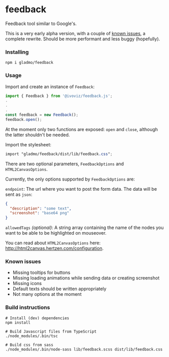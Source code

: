 # feedback
Feedback tool similar to Google's.

This is a very early alpha version, with a couple of [known issues](#known-issues), a complete rewrite. Should be more performant and less buggy (hopefully).

### Installing

```
npm i gladmo/feedback
```

### Usage

Import and create an instance of `Feedback`:
```ts
import { Feedback } from '@ivoviz/feedback.js';
.
.
.
const feedback = new Feedback();
feedback.open();
```

At the moment only two functions are exposed: `open` and `close`, although the latter shouldn't be needed.

Import the stylesheet:

```scss
import "gladmo/feedback/dist/lib/feedback.css";
```

There are two optional parameters, `FeedbackOptions` and `HTML2CanvasOptions`.

Currently, the only options supported by `FeedbackOptions` are:

`endpoint`: The url where you want to post the form data. The data will be sent as `json`:

```json
{
  "description": "some text",
  "screenshot": "base64 png"
}
```

`allowedTags` _(optional)_: A string array containing the name of the nodes you want to be able to be highlighted on mouseover.

You can read about `HTML2CanvasOptions` here: http://html2canvas.hertzen.com/configuration.

### Known issues

- Missing tooltips for buttons
- Missing loading animations while sending data or creating screenshot
- Missing icons
- Default texts should be written appropriately
- Not many options at the moment

### Build instructions

    # Install (dev) dependencies
    npm install
    
    # Build Javascript files from TypeScript
    ./node_modules/.bin/tsc
    
    # Build css from sass
    ./node_modules/.bin/node-sass lib/feedback.scss dist/lib/feedback.css
